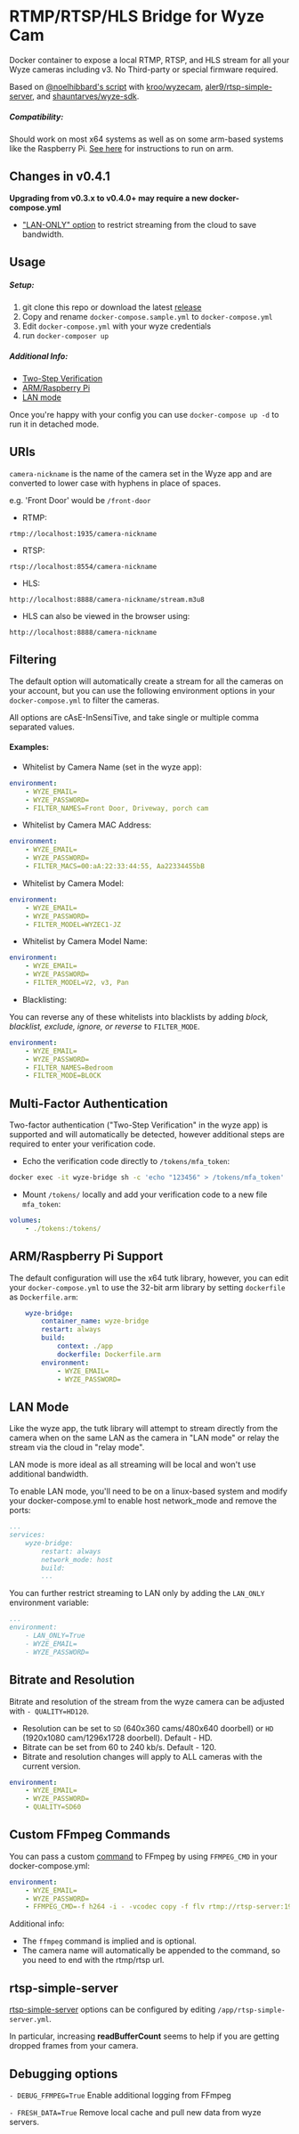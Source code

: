 # RTMP/RTSP/HLS Bridge for Wyze Cam

Docker container to expose a local RTMP, RTSP, and HLS stream for all your Wyze cameras including v3. No Third-party or special firmware required.

Based on [@noelhibbard's script](https://gist.github.com/noelhibbard/03703f551298c6460f2fd0bfdbc328bd#file-readme-md) with [kroo/wyzecam](https://github.com/kroo/wyzecam), [aler9/rtsp-simple-server](https://github.com/aler9/rtsp-simple-server), and [shauntarves/wyze-sdk](https://github.com/shauntarves/wyze-sdk).

##### Compatibility:
Should work on most x64 systems as well as on some arm-based systems like the Raspberry Pi. 
[See here](#armraspberry-pi-support) for instructions to run on arm.

## Changes in v0.4.1

**Upgrading from v0.3.x to v0.4.0+ may require a new docker-compose.yml**

- ["LAN-ONLY" option](#LAN-mode) to restrict streaming from the cloud to save bandwidth. 


## Usage

##### Setup:
1. git clone this repo or download the latest [release](https://github.com/mrlt8/docker-wyze-bridge/releases)
1. Copy and rename `docker-compose.sample.yml` to `docker-compose.yml` 
1. Edit `docker-compose.yml` with your wyze credentials
1. run `docker-composer up`

##### Additional Info:
- [Two-Step Verification](#Multi-Factor-Authentication)
- [ARM/Raspberry Pi](#armraspberry-pi-support)
- [LAN mode](#LAN-Mode)

Once you're happy with your config you can use `docker-compose up -d` to run it in detached mode.


## URIs

`camera-nickname` is the name of the camera set in the Wyze app and are converted to lower case with hyphens in place of spaces. 

e.g. 'Front Door' would be `/front-door`


- RTMP:  
```
rtmp://localhost:1935/camera-nickname
```
- RTSP:  
```
rtsp://localhost:8554/camera-nickname
```
- HLS:  
```
http://localhost:8888/camera-nickname/stream.m3u8
```
- HLS can also be viewed in the browser using:
```
http://localhost:8888/camera-nickname
```


## Filtering

The default option will automatically create a stream for all the cameras on your account, but you can use the following environment options in your `docker-compose.yml` to filter the cameras.

All options are cAsE-InSensiTive, and take single or multiple comma separated values.


#### Examples:

- Whitelist by Camera Name (set in the wyze app):
```yaml
environment:
    - WYZE_EMAIL=
    - WYZE_PASSWORD=
    - FILTER_NAMES=Front Door, Driveway, porch cam
```
- Whitelist by Camera MAC Address:
```yaml
environment:
    - WYZE_EMAIL=
    - WYZE_PASSWORD=
    - FILTER_MACS=00:aA:22:33:44:55, Aa22334455bB
```
- Whitelist by Camera Model:
```yaml
environment:
    - WYZE_EMAIL=
    - WYZE_PASSWORD=
    - FILTER_MODEL=WYZEC1-JZ
```
- Whitelist by Camera Model Name:
```yaml
environment:
    - WYZE_EMAIL=
    - WYZE_PASSWORD=
    - FILTER_MODEL=V2, v3, Pan
```
- Blacklisting:

You can reverse any of these whitelists into blacklists by adding *block, blacklist, exclude, ignore, or reverse* to `FILTER_MODE`. 

```yaml
environment:
    - WYZE_EMAIL=
    - WYZE_PASSWORD=
    - FILTER_NAMES=Bedroom
    - FILTER_MODE=BLOCK
```

## Multi-Factor Authentication

Two-factor authentication ("Two-Step Verification" in the wyze app) is supported and will automatically be detected, however additional steps are required to enter your verification code.

- Echo the verification code directly to `/tokens/mfa_token`:
```bash
docker exec -it wyze-bridge sh -c 'echo "123456" > /tokens/mfa_token'
```
- Mount `/tokens/` locally and add your verification code to a new file `mfa_token`: 
```YAML
volumes: 
    - ./tokens:/tokens/
```


## ARM/Raspberry Pi Support

The default configuration will use the x64 tutk library, however, you can edit your `docker-compose.yml` to use the 32-bit arm library by setting `dockerfile` as `Dockerfile.arm`:

```YAML
    wyze-bridge:
        container_name: wyze-bridge
        restart: always
        build: 
            context: ./app
            dockerfile: Dockerfile.arm
        environment:
            - WYZE_EMAIL=
            - WYZE_PASSWORD=
```

## LAN Mode

Like the wyze app, the tutk library will attempt to stream directly from the camera when on the same LAN as the camera in "LAN mode" or relay the stream via the cloud in "relay mode".

LAN mode is more ideal as all streaming will be local and won't use additional bandwidth.

To enable LAN mode, you'll need to be on a linux-based system and modify your docker-compose.yml to enable host network_mode and remove the ports:
```yaml
...
services:
    wyze-bridge:
        restart: always
        network_mode: host
        build: 
        ...
```

You can further restrict streaming to LAN only by adding the `LAN_ONLY` environment variable:
```yaml
...
environment:
    - LAN_ONLY=True
    - WYZE_EMAIL=
    - WYZE_PASSWORD=
```

## Bitrate and Resolution

Bitrate and resolution of the stream from the wyze camera can be adjusted with `- QUALITY=HD120`.
- Resolution can be set to `SD` (640x360 cams/480x640 doorbell) or `HD` (1920x1080 cam/1296x1728 doorbell). Default - HD.
- Bitrate can be set from 60 to 240 kb/s. Default - 120.
- Bitrate and resolution changes will apply to ALL cameras with the current version.

```yaml
environment:
    - WYZE_EMAIL=
    - WYZE_PASSWORD=
    - QUALITY=SD60
```

## Custom FFmpeg Commands

You can pass a custom [command](https://ffmpeg.org/ffmpeg.html) to FFmpeg by using `FFMPEG_CMD` in your docker-compose.yml:

```YAML
environment:
    - WYZE_EMAIL=
    - WYZE_PASSWORD=
    - FFMPEG_CMD=-f h264 -i - -vcodec copy -f flv rtmp://rtsp-server:1935/
```
Additional info:
- The `ffmpeg` command is implied and is optional.
- The camera name will automatically be appended to the command, so you need to end with the rtmp/rtsp url.


## rtsp-simple-server
[rtsp-simple-server](https://github.com/aler9/rtsp-simple-server) options can be configured by editing `/app/rtsp-simple-server.yml`.

In particular, increasing **readBufferCount** seems to help if you are getting dropped frames from your camera.


## Debugging options

`- DEBUG_FFMPEG=True` Enable additional logging from FFmpeg

`- FRESH_DATA=True` Remove local cache and pull new data from wyze servers.

